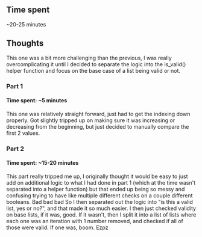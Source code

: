 ## Time spent

~20-25 minutes

## Thoughts

This one was a bit more challenging than the previous, I was really overcomplicating it until I decided to separate the logic into the is_valid() helper function and focus on the base case of a list being valid or not.

### Part 1
#### Time spent: ~5 minutes
This one was relatively straight forward, just had to get the indexing down properly.
Got slightly tripped up on making sure it was increasing or decreasing from the beginning,
but just decided to manually compare the first 2 values.

### Part 2
#### Time spent: ~15-20 minutes
This part really tripped me up, I originally thought it would be easy to just add on
additional logic to what I had done in part 1 (which at the time wasn't separated into a helper function)
but that ended up being so messy and confusing trying to have like multiple different checks on a couple different booleans. Bad bad bad
So I then separated out the logic into "is this a valid list, yes or no?", and that made it so much easier.
I then just checked validity on base lists, if it was, good. If it wasn't, then I split it into a list of lists where each one was an iteration with 1 number removed, and checked if all of those were valid. If one was, boom. Ezpz
